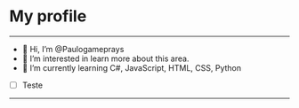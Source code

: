 # My profile
---
- 👋 Hi, I’m @Paulogameprays
- 👀 I’m interested in learn more about this area.
- 🌱 I’m currently learning C#, JavaScript, HTML, CSS, Python
- [ ] Teste
---
<!---
Paulogameprays/Paulogameprays is a ✨ special ✨ repository because its `README.md` (this file) appears on your GitHub profile.
You can click the Preview link to take a look at your changes.
--->

